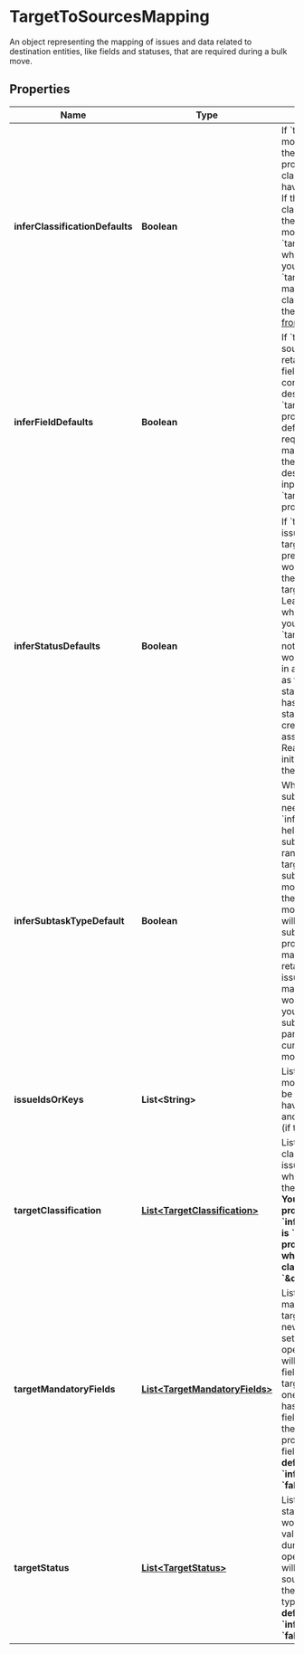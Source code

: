 

# TargetToSourcesMapping

An object representing the mapping of issues and data related to destination entities, like fields and statuses, that are required during a bulk move.

## Properties

| Name | Type | Description | Notes |
|------------ | ------------- | ------------- | -------------|
|**inferClassificationDefaults** | **Boolean** | If &#x60;true&#x60;, when issues are moved into this target group, they will adopt the target project&#39;s default classification, if they don&#39;t have a classification already. If they do have a classification, it will be kept the same even after the move. Leave &#x60;targetClassification&#x60; empty when using this.  If &#x60;false&#x60;, you must provide a &#x60;targetClassification&#x60; mapping for each classification associated with the selected issues.  [Benefit from data classification](https://support.atlassian.com/security-and-access-policies/docs/what-is-data-classification/) |  |
|**inferFieldDefaults** | **Boolean** | If &#x60;true&#x60;, values from the source issues will be retained for the mandatory fields in the field configuration of the destination project. The &#x60;targetMandatoryFields&#x60; property shouldn&#39;t be defined.  If &#x60;false&#x60;, the user is required to set values for mandatory fields present in the field configuration of the destination project. Provide input by defining the &#x60;targetMandatoryFields&#x60; property |  |
|**inferStatusDefaults** | **Boolean** | If &#x60;true&#x60;, the statuses of issues being moved in this target group that are not present in the target workflow will be changed to the default status of the target workflow (see below). Leave &#x60;targetStatus&#x60; empty when using this.  If &#x60;false&#x60;, you must provide a &#x60;targetStatus&#x60; for each status not present in the target workflow.  The default status in a workflow is referred to as the \&quot;initial status\&quot;. Each workflow has its own unique initial status. When an issue is created, it is automatically assigned to this initial status. Read more about configuring initial statuses: [Configure the initial status | Atlassian Support.](https://support.atlassian.com/jira-cloud-administration/docs/configure-the-initial-status/) |  |
|**inferSubtaskTypeDefault** | **Boolean** | When an issue is moved, its subtasks (if there are any) need to be moved with it. &#x60;inferSubtaskTypeDefault&#x60; helps with moving the subtasks by picking a random subtask type in the target project.  If &#x60;true&#x60;, subtasks will automatically move to the same project as their parent.  When they move:   *  Their &#x60;issueType&#x60; will be set to the default for subtasks in the target project.  *  Values for mandatory fields will be retained from the source issues  *  Specifying separate mapping for implicit subtasks won’t be allowed.  If &#x60;false&#x60;, you must manually move the subtasks. They will retain the parent which they had in the current project after being moved. |  |
|**issueIdsOrKeys** | **List&lt;String&gt;** | List of issue IDs or keys to be moved. These issues must be from the same project, have the same issue type, and be from the same parent (if they’re subtasks). |  [optional] |
|**targetClassification** | [**List&lt;TargetClassification&gt;**](TargetClassification.md) | List of the objects containing classifications in the source issues and their new values which need to be set during the bulk move operation.   *  **You should only define this property when &#x60;inferClassificationDefaults&#x60; is &#x60;false&#x60;.**  *  **In order to provide mapping for issues which don&#39;t have a classification, use &#x60;\&quot;-1\&quot;&#x60;.** |  [optional] |
|**targetMandatoryFields** | [**List&lt;TargetMandatoryFields&gt;**](TargetMandatoryFields.md) | List of objects containing mandatory fields in the target field configuration and new values that need to be set during the bulk move operation.  The new values will only be applied if the field is mandatory in the target project and at least one issue from the source has that field empty, or if the field context is different in the target project (e.g. project-scoped version fields).  **You should only define this property when &#x60;inferFieldDefaults&#x60; is &#x60;false&#x60;.** |  [optional] |
|**targetStatus** | [**List&lt;TargetStatus&gt;**](TargetStatus.md) | List of the objects containing statuses in the source workflow and their new values which need to be set during the bulk move operation.  The new values will only be applied if the source status is invalid for the target project and issue type.  **You should only define this property when &#x60;inferStatusDefaults&#x60; is &#x60;false&#x60;.** |  [optional] |



